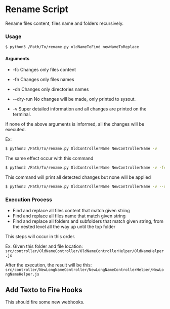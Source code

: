 # Rename Script

Rename files content, files name and folders recursively.

### Usage

```bash
$ python3 /Path/To/rename.py oldNameToFind newNameToReplace
```

#### Arguments

- -fc        Changes only files content
- -fn        Changes only files names
- -dn        Changes only directories names

- --dry-run  No changes will be made, only printed to sysout.
- -v         Super detailed information and all changes are printed on the terminal.

If none of the above arguments is informed, all the changes will be executed.

Ex:

```bash
$ python3 /Path/To/rename.py OldControllerName NewControllerName -v
```

The same effect occur with this command
```bash
$ python3 /Path/To/rename.py OldControllerName NewControllerName -v -fc -fn -dn
```

This command will print all detected changes but none will be applied

```bash
$ python3 /Path/To/rename.py OldControllerName NewControllerName -v --dry-run
```

### Execution Process

- Find and replace all files content that match given string
- Find and replace all files name that match given string
- Find and replace all folders and subfolders that match given string, from the nested level all the way up until the top folder

This steps will occur in this order.

Ex.
Given this folder and file location:
`src/controller/OldNameController/OldNameControllerHelper/OldNameHelper.js`

After the execution, the result will be this:
`src/controller/NewLongNameController/NewLongNameControllerHelper/NewLongNameHelper.js`

## Add Texto to Fire Hooks

This should fire some new webhooks.
